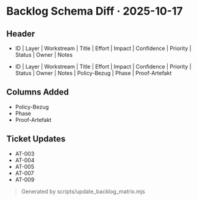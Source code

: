 # Backlog Schema Diff · 2025-10-17

## Header
- ID | Layer | Workstream | Title | Effort | Impact | Confidence | Priority | Status | Owner | Notes
+ ID | Layer | Workstream | Title | Effort | Impact | Confidence | Priority | Status | Owner | Notes | Policy-Bezug | Phase | Proof-Artefakt

## Columns Added
- Policy-Bezug
- Phase
- Proof-Artefakt

## Ticket Updates
- AT-003
- AT-004
- AT-005
- AT-007
- AT-009

> Generated by scripts/update_backlog_matrix.mjs
